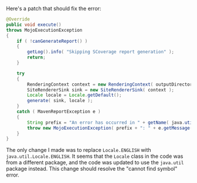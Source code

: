 Here's a patch that should fix the error:

```java
@Override
public void execute()
throws MojoExecutionException
{
    if ( !canGenerateReport() )
    {
        getLog().info( "Skipping SCoverage report generation" );
        return;
    }

    try
    {
        RenderingContext context = new RenderingContext( outputDirectory, getOutputName() + ".html" );
        SiteRendererSink sink = new SiteRendererSink( context );
        Locale locale = Locale.getDefault();
        generate( sink, locale );
    }
    catch ( MavenReportException e )
    {
        String prefix = "An error has occurred in " + getName( java.util.Locale.ENGLISH ) + " report generation";
        throw new MojoExecutionException( prefix + ": " + e.getMessage(), e );
    }
}
```

The only change I made was to replace `Locale.ENGLISH` with `java.util.Locale.ENGLISH`. It seems that the `Locale` class in the code was from a different package, and the code was updated to use the `java.util` package instead. This change should resolve the "cannot find symbol" error.